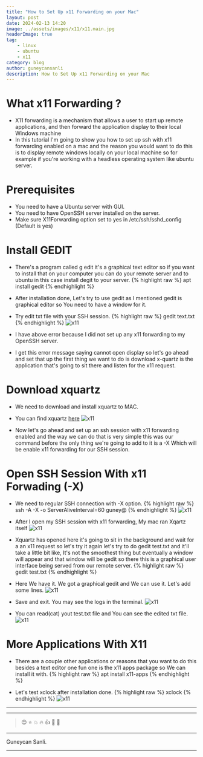 ```yaml
---
title: "How to Set Up x11 Forwarding on your Mac"
layout: post
date: 2024-02-13 14:20
image: ../assets/images/x11/x11.main.jpg
headerImage: true
tag:
    - linux
    - ubuntu
    - x11
category: blog
author: guneycansanli
description: How to Set Up x11 Forwarding on your Mac
---
```


# What x11 Forwarding ?

-   X11 forwarding is a mechanism that allows a user to start up remote applications, and then forward the application display to their local Windows machine
-   In this tutorial I'm going to show you how to set up ssh with x11 forwarding enabled on a mac and the reason you would want to do this is to display remote windows locally on your local machine so for example if you're working with a headless operating system like ubuntu server.

# Prerequisites

-   You need to have a Ubuntu server with GUI.
-   You need to have OpenSSH server installed on the server.
-   Make sure X11Forwarding option set to yes in /etc/ssh/sshd_config (Default is yes)

# Install GEDIT

-   There's a program called g edit it's a graphical text editor so if you want to install that on your computer you can do your remote server and to ubuntu in this case install degit to your server.
{% highlight raw %}
  apt install gedit
{% endhighlight %}

-   After installation done, Let's try to use gedit as I mentioned gedit is graphical editor so You need to have a window for it.
-   Try edit txt file with your SSH session.
{% highlight raw %}
  gedit text.txt
{% endhighlight %}
![x11][1]

-   I have above error because I did not set up any x11 forwarding to my OpenSSH server.
-   I get this error message saying cannot open display so let's go ahead and set that up the first thing we want to do is download x-quartz is the application that's going to sit there and listen for the x11 request.

# Download xquartz

-   We need to download and install xquartz to MAC.
-   You can find xquartz [here](https://www.xquartz.org/)
![x11][2]

-   Now let's go ahead and set up an ssh session with x11 forwarding enabled and the way we can do that is very simple this was our command before the only thing we're going to add to it is a -X Which will be enable x11 forwarding for our SSH session.

# Open SSH Session With x11 Forwading (-X)

-   We need to regular SSH connection with -X option.
{% highlight raw %}
  ssh -A -X -o ServerAliveInterval=60 guney@<IP-OF-SERVER>
{% endhighlight %}
![x11][3]

-   After I open my SSH session with x11 forwarding, My mac ran Xqartz itself
![x11][4]

-   Xquartz has opened here it's going to sit in the background and wait for a an x11 request so let's try it again let's try to do
    gedit test.txt and it'll take a little bit like, It's not the smoothest thing but eventually a window will appear and that window will be gedit so there this is a graphical user interface being served from our remote server.
{% highlight raw %}
  gedit test.txt
{% endhighlight %}

-   Here We have it. We got a graphical gedit and We can use it. Let's add some lines.
![x11][5]

-   Save and exit. You may see the logs in the terminal.
![x11][6]

-   You can read(cat) yout test.txt file and You can see the edited txt file.
![x11][7]

# More Applications With X11

-   There are a couple other applications or reasons that you want to do this besides a text editor one fun one is the x11 apps package so We can install it with.
{% highlight raw %}
  apt install x11-apps
{% endhighlight %}

-   Let's test xclock after installation done.
{% highlight raw %}
  xclock
{% endhighlight %}
![x11][8]

---

---

> :blush: :star: :boom: :fire: :+1: :eyes: :metal:

---

Guneycan Sanli.

---

[1]: ../assets/images/x11/x11-1.jpg
[2]: ../assets/images/x11/x11-2.jpg
[3]: ../assets/images/x11/x11-3.jpg
[4]: ../assets/images/x11/x11-4.jpg
[5]: ../assets/images/x11/x11-5.jpg
[6]: ../assets/images/x11/x11-6.jpg
[7]: ../assets/images/x11/x11-7.jpg
[8]: ../assets/images/x11/x11-8.jpg

